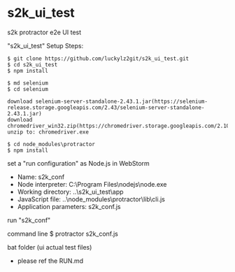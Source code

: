 s2k_ui_test
===========

s2k protractor e2e UI test

"s2k_ui_test" Setup Steps:

    $ git clone https://github.com/luckylz2git/s2k_ui_test.git
    $ cd s2k_ui_test
    $ npm install

    $ md selenium
    $ cd selenium

    download selenium-server-standalone-2.43.1.jar(https://selenium-release.storage.googleapis.com/2.43/selenium-server-standalone-2.43.1.jar)
    download chromedriver_win32.zip(https://chromedriver.storage.googleapis.com/2.10/chromedriver_win32.zip)
    unzip to: chromedriver.exe

    $ cd node_modules\protractor
    $ npm install

set a "run configuration" as Node.js in WebStorm

 - Name: s2k_conf
 - Node interpreter: C:\Program Files\nodejs\node.exe
 - Working directory: ..\s2k_ui_test\app
 - JavaScript file: ..\node_modules\protractor\lib\cli.js
 - Application parameters: s2k_conf.js

run "s2k_conf"

command line
    $ protractor s2k_conf.js

bat folder (ui actual test files)

 - please ref the RUN.md